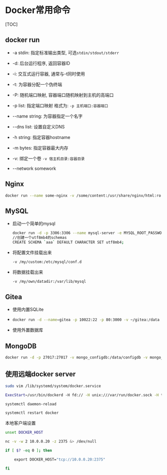  # Docker常用命令

[TOC]

## docker run

- -a stdin: 指定标准输出类型, 可选`stdin/stdout/stderr`

- -d: 后台运行程序, 返回容器ID

- -i: 交互式运行容器, 通常与-t同时使用

- -t: 为容器分配一个伪终端

- -P: 随机端口映射, 容器端口随机映射到主机的高端口

- -p list: 指定端口映射 格式为: `-p 主机端口:容器端口`

- --name string: 为容器指定一个名字

- --dns list: 设置自定义DNS 

- -h string: 指定容器hostname

- -m bytes: 指定容器最大内存

- -v: 绑定一个卷 `-v 宿主机目录:容器目录`

- --network somework

## Nginx

   ```bash
docker run --name some-nginx -v /some/content:/usr/share/nginx/html:ro -d nginx
   ```

## MySQL

   - 启动一个简单的mysql
   
     ```bash
     docker run -d -p 3306:3306 --name mysql-server -e MYSQL_ROOT_PASSWORD=mysqlpassword mysql:5.7
     //创建一个utf8mb4的schemas
     CREATE SCHEMA `aaa` DEFAULT CHARACTER SET utf8mb4;
     ```
   
   - 将配置文件挂载出来
   
     ```bash
     -v /my/custom:/etc/mysql/conf.d
     ```
     
   - 将数据挂载出来
   
     ```bash
     -v /my/own/datadir:/var/lib/mysql
     ```


## Gitea

   - 使用内置SQLite

   - ```bash
     docker run -d --name=gitea -p 10022:22 -p 80:3000 -v ~/gitea:/data gitea/gitea:latest
     ```

   - 使用外置数据库

## MongoDB

```bash
docker run -d -p 27017:27017 -v mongo_configdb:/data/configdb -v mongo_db:/data/db --name mongo mongo
```


## 使用远端docker server

```bash
sudo vim /lib/systemd/system/docker.service

ExecStart=/usr/bin/dockerd -H fd:// -H unix:///var/run/docker.sock -H tcp://0.0.0.0:2375

systemctl daemon-reload

systemctl restart docker
```

本地客户端设置

```bash
unset DOCKER_HOST

nc -v -w 2 10.0.0.20 -z 2375 &> /dev/null

if [ $? -eq 0 ]; then

​    export DOCKER_HOST="tcp://10.0.0.20:2375"

fi
```

